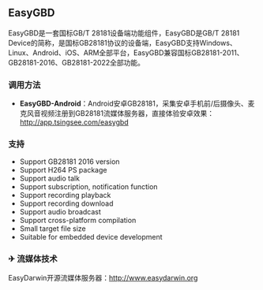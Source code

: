 ## EasyGBD

EasyGBD是一套国标GB/T 28181设备端功能组件，EasyGBD是GB/T 28181 Device的简称，是国标GB28181协议的设备端，EasyGBD支持Windows、Linux、Android、iOS、ARM全部平台，EasyGBD兼容国标GB28181-2011、GB28181-2016、GB28181-2022全部功能。


### 调用方法

- **EasyGBD-Android**：Android安卓GB28181，采集安卓手机前/后摄像头、麦克风音视频注册到GB28181流媒体服务器，直接体验安卓效果：http://app.tsingsee.com/easygbd

		
### 支持

- Support GB28181 2016 version
- Support H264 PS package
- Support audio talk
- Support subscription, notification function
- Support recording playback
- Support recording download
- Support audio broadcast
- Support cross-platform compilation
- Small target file size
- Suitable for embedded device development

### ✈ 流媒体技术

EasyDarwin开源流媒体服务器：<a href="http://www.easydarwin.org" target="_blank" title="EasyDarwin开源流媒体服务器">http://www.easydarwin.org</a>
